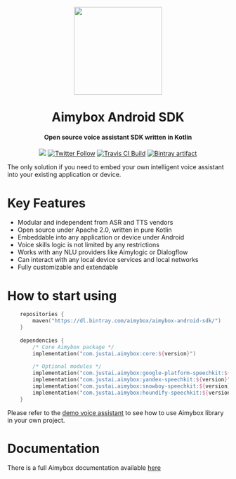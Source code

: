 <h1 align="center">
    <br>
    <a href="https://aimybox.com"><img src="https://app.aimybox.com/assets/images/aimybox.png"
                                                                    height="200"></a>
    <br><br>
    Aimybox Android SDK
</h1>

<h4 align="center">Open source voice assistant SDK written in Kotlin</h4>

<p align="center">
    <a href="https://gitter.im/aimybox/community"><img src="https://badges.gitter.im/amitmerchant1990/electron-markdownify.svg"></a>
    <a href="https://twitter.com/intent/follow?screen_name=aimybox"><img alt="Twitter Follow" src="https://img.shields.io/twitter/follow/aimybox.svg?label=Follow%20on%20Twitter&style=popout"></a>
    <a href="https://travis-ci.com/aimybox/aimybox-android-sdk"><img alt="Travis CI Build" src="https://travis-ci.com/aimybox/aimybox-android-sdk.svg?branch=master"></a>
    <a href="https://bintray.com/aimybox/aimybox-android-sdk/core/_latestVersion"><img alt="Bintray artifact" src="https://api.bintray.com/packages/aimybox/aimybox-android-sdk/core/images/download.svg"></a>
</p>

The only solution if you need to embed your own intelligent voice assistant into your existing application or device.

# Key Features

* Modular and independent from ASR and TTS vendors
* Open source under Apache 2.0, written in pure Kotlin
* Embeddable into any application or device under Android
* Voice skills logic is not limited by any restrictions
* Works with any NLU providers like Aimylogic or Dialogflow
* Can interact with any local device services and local networks
* Fully customizable and extendable

# How to start using

```kotlin
    repositories {
        maven("https://dl.bintray.com/aimybox/aimybox-android-sdk/")
    }
    
    dependencies {
        /* Core Aimybox package */
        implementation("com.justai.aimybox:core:${version}")
        
        /* Optional modules */
        implementation("com.justai.aimybox:google-platform-speechkit:${version}")
        implementation("com.justai.aimybox:yandex-speechkit:${version}")
        implementation("com.justai.aimybox:snowboy-speechkit:${version}")
        implementation("com.justai.aimybox:houndify-speechkit:${version}")
    }
```

Please refer to the [demo voice assistant](https://github.com/aimybox/aimybox-android-assistant) to see how to use Aimybox library in your own project.

# Documentation

There is a full Aimybox documentation available [here](https://help.aimybox.com)
